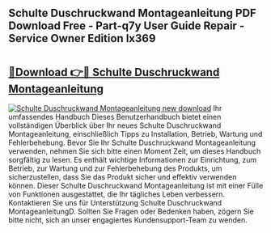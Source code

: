 ## Schulte Duschruckwand Montageanleitung PDF Download Free - Part-q7y User Guide Repair - Service Owner Edition lx369

# <h2><a href="http://df6xe7.blite.top/?on=Schulte+Duschruckwand+Montageanleitung">🔗Download 👉🔴 Schulte Duschruckwand Montageanleitung</a></h2>

[![Schulte Duschruckwand Montageanleitung new download](https://i.imgur.com/lujVjoI.png)](http://df6xe7.blite.top/?on=Schulte+Duschruckwand+Montageanleitung)
Ihr umfassendes Handbuch Dieses Benutzerhandbuch bietet einen vollständigen Überblick über Ihr neues Schulte Duschruckwand Montageanleitung, einschließlich Tipps zu Installation, Betrieb, Wartung und Fehlerbehebung. Bevor Sie Ihr Schulte Duschruckwand Montageanleitung verwenden, nehmen Sie sich bitte einen Moment Zeit, um dieses Handbuch sorgfältig zu lesen. Es enthält wichtige Informationen zur Einrichtung, zum Betrieb, zur Wartung und zur Fehlerbehebung des Produkts, um sicherzustellen, dass Sie das Produkt sicher und effektiv verwenden können. Dieser Schulte Duschruckwand Montageanleitung ist mit einer Fülle von Funktionen ausgestattet, die Ihr tägliches Leben verbessern. Kontaktieren Sie uns für Unterstützung Schulte Duschruckwand MontageanleitungD. Sollten Sie Fragen oder Bedenken haben, zögern Sie bitte nicht, sich an unser engagiertes Kundensupport-Team zu wenden.
